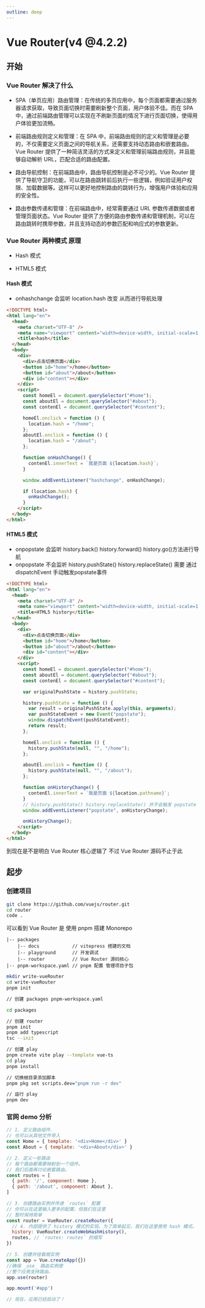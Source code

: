 ```yaml
---
outline: deep
---
```


# Vue Router(v4 @4.2.2)

## 开始


### Vue Router 解决了什么

- SPA（单页应用）路由管理：在传统的多页应用中，每个页面都需要通过服务器请求获取，导致页面切换时需要刷新整个页面，用户体验不佳。而在 SPA 中，通过前端路由管理可以实现在不刷新页面的情况下进行页面切换，使得用户体验更加流畅。

- 前端路由规则定义和管理：在 SPA 中，前端路由规则的定义和管理是必要的，不仅需要定义页面之间的导航关系，还需要支持动态路由和嵌套路由。Vue Router 提供了一种简洁灵活的方式来定义和管理前端路由规则，并且能够自动解析 URL，匹配合适的路由配置。

- 路由导航控制：在前端路由中，路由导航控制是必不可少的。Vue Router 提供了导航守卫的功能，可以在路由跳转前后执行一些逻辑，例如验证用户权限、加载数据等。这样可以更好地控制路由的跳转行为，增强用户体验和应用的安全性。

-  路由参数传递和管理：在前端路由中，经常需要通过 URL 参数传递数据或者管理页面状态。Vue Router 提供了方便的路由参数传递和管理机制，可以在路由跳转时携带参数，并且支持动态的参数匹配和响应式的参数更新。

### Vue Router 两种模式 原理

- Hash 模式

- HTML5 模式

#### Hash 模式
- onhashchange 会监听 location.hash 改变 从而进行导航处理

```html
<!DOCTYPE html>
<html lang="en">
  <head>
    <meta charset="UTF-8" />
    <meta name="viewport" content="width=device-width, initial-scale=1.0" />
    <title>hash</title>
  </head>
  <body>
    <div>
      <div>点击切换页面</div>
      <button id="home">/home</button>
      <button id="about">/about</button>
      <div id="content"></div>
    </div>
    <script>
      const homeEl = document.querySelector("#home");
      const aboutEl = document.querySelector("#about");
      const contenEl = document.querySelector("#content");

      homeEl.onclick = function () {
        location.hash = "/home";
      };
      aboutEl.onclick = function () {
        location.hash = "/about";
      };

      function onHashChange() {
        contenEl.innerText = `我是页面 ${location.hash}`;
      }

      window.addEventListener("hashchange", onHashChange);

      if (location.hash) {
        onHashChange();
      }
    </script>
  </body>
</html>
```

#### HTML5 模式

- onpopstate 会监听 history.back() history.forward() history.go()方法进行导航
- onpopstate 不会监听 history.pushState() history.replaceState() 需要 通过 dispatchEvent 手动触发popstate事件 

```html
<!DOCTYPE html>
<html lang="en">
  <head>
    <meta charset="UTF-8" />
    <meta name="viewport" content="width=device-width, initial-scale=1.0" />
    <title>HTML5 history</title>
  </head>
  <body>
    <div>
      <div>点击切换页面</div>
      <button id="home">/home</button>
      <button id="about">/about</button>
      <div id="content"></div>
    </div>
    <script>
      const homeEl = document.querySelector("#home");
      const aboutEl = document.querySelector("#about");
      const contenEl = document.querySelector("#content");

      var originalPushState = history.pushState;

      history.pushState = function () {
        var result = originalPushState.apply(this, arguments);
        var pushStateEvent = new Event("popstate");
        window.dispatchEvent(pushStateEvent);
        return result;
      };

      homeEl.onclick = function () {
        history.pushState(null, "", "/home");
      };

      aboutEl.onclick = function () {
        history.pushState(null, "", "/about");
      };

      function onHistoryChange() {
        contenEl.innerText = `我是页面 ${location.pathname}`;
      }
      // history.pushState() history.replaceState() 并不会触发 popstate 事件
      window.addEventListener("popstate", onHistoryChange);

      onHistoryChange();
    </script>
  </body>
</html>

```

到现在是不是明白 Vue Router 核心逻辑了 不过 Vue Router 源码不止于此

## 起步

### 创建项目

```bash
git clone https://github.com/vuejs/router.git
cd router
code .
```

可以看到 Vue Router 是 使用 pnpm 搭建 Monorepo


    |-- packages
        |-- docs            // vitepress 搭建的文档
        |-- playground      // 开发调试
        |-- router          // Vue Router 源码核心
    |-- pnpm-workspace.yaml // pnpm 配置 管理项目子包

```bash
mkdir write-vueRouter
cd write-vueRouter
pnpm init

// 创建 packages pnpm-workspace.yaml

cd packages

// 创建 router
pnpm init
pnpm add typescript
tsc --init

// 创建 play
pnpm create vite play --template vue-ts
cd play
pnpm install

// 切换根目录添加脚本
pnpm pkg set scripts.dev="pnpm run -r dev"

// 运行 play
pnpm dev
```

### 官网 demo 分析

```js
// 1. 定义路由组件.
// 也可以从其他文件导入
const Home = { template: '<div>Home</div>' }
const About = { template: '<div>About</div>' }

// 2. 定义一些路由
// 每个路由都需要映射到一个组件。
// 我们后面再讨论嵌套路由。
const routes = [
  { path: '/', component: Home },
  { path: '/about', component: About },
]

// 3. 创建路由实例并传递 `routes` 配置
// 你可以在这里输入更多的配置，但我们在这里
// 暂时保持简单
const router = VueRouter.createRouter({
  // 4. 内部提供了 history 模式的实现。为了简单起见，我们在这里使用 hash 模式。
  history: VueRouter.createWebHashHistory(),
  routes, // `routes: routes` 的缩写
})

// 5. 创建并挂载根实例
const app = Vue.createApp({})
//确保 _use_ 路由实例使
//整个应用支持路由。
app.use(router)

app.mount('#app')

// 现在，应用已经启动了！
```